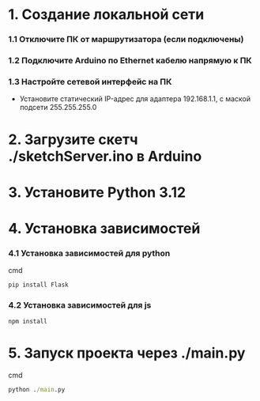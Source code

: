 # 1. Создание локальной сети
### 1.1 Отключите ПК от маршрутизатора (если подключены)
### 1.2 Подключите Arduino по Ethernet кабелю напрямую к ПК
### 1.3 Настройте сетевой интерфейс на ПК
- Установите статический IP-адрес для адаптера 192.168.1.1, с маской подсети 255.255.255.0
# 2. Загрузите скетч ./sketchServer.ino в Arduino
# 3. Установите Python 3.12
# 4. Установка зависимостей
### 4.1 Установка зависимостей для python
cmd
```cmd
pip install Flask
```
### 4.2 Установка зависимостей для js
```cmd
npm install
```
# 5. Запуск проекта через ./main.py
cmd
```cmd
python ./main.py
```